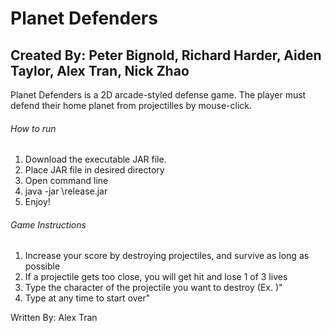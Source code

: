 # Planet Defenders

## Created By: Peter Bignold, Richard Harder, Aiden Taylor, Alex Tran, Nick Zhao

Planet Defenders is a 2D arcade-styled defense game. The player must defend their home planet from projectilles by mouse-click.  

###### How to run
1. Download the executable JAR file.
2. Place JAR file in desired directory
3. Open command line
4. java -jar <path>\release.jar
5. Enjoy!

###### Game Instructions
1. Increase your score by destroying projectiles, and survive as long as possible
2. If a projectile gets too close, you will get hit and lose 1 of 3 lives
3. Type the character of the projectile you want to destroy (Ex. <A>)"
4. Type <Reset> at any time to start over"

Written By: Alex Tran
